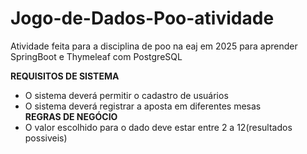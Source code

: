 # Jogo-de-Dados-Poo-atividade

Atividade feita para a disciplina de poo na eaj em 2025 para aprender SpringBoot e Thymeleaf com PostgreSQL 

**REQUISITOS DE SISTEMA**<br/>
- O sistema deverá permitir o cadastro de usuários
- O sistema deverá registrar a aposta em diferentes mesas
<br/>**REGRAS DE NEGÓCIO**<br/>
- O valor escolhido para o dado deve estar entre 2 a 12(resultados possiveis)
